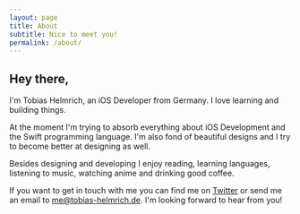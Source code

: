 ```yaml
---
layout: page
title: About
subtitle: Nice to meet you!
permalink: /about/
---
```


## Hey there,

I'm Tobias Helmrich, an iOS Developer from Germany. I love learning and building things. 

At the moment I'm trying to absorb everything about iOS Development and the Swift programming language. I'm also fond of beautiful designs and I try to become better at designing as well.

Besides designing and developing I enjoy reading, learning languages, listening to music, watching anime and drinking good coffee.

If you want to get in touch with me you can find me on [Twitter](https://twitter.com/tobias_helmrich) or send me an email to <me@tobias-helmrich.de>. I'm looking forward to hear from you!
